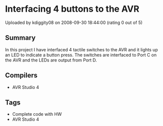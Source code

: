 # Interfacing 4 buttons to the AVR

Uploaded by kdiggity08 on 2008-09-30 18:44:00 (rating 0 out of 5)

## Summary

In this project I have interfaced 4 tactile switches to the AVR and it lights up an LED to indicate a button press. The switches are interfaced to Port C on the AVR and the LEDs are output from Port D.

## Compilers

- AVR Studio 4

## Tags

- Complete code with HW
- AVR Studio 4
